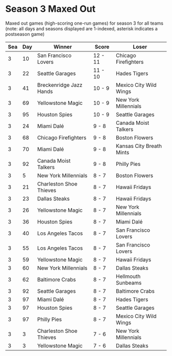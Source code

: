 # Season 3 Maxed Out



Maxed out games (high-scoring one-run games) for season 3 for all teams (note: all days and seasons displayed are 1-indexed, asterisk indicates a postseason game)


| Sea | Day | Winner | Score | Loser | 
| ------ |------ |------ |------ |------ |
| 3 | 10 | San Francisco Lovers | 12 - 11 | Chicago Firefighters | 
| 3 | 22 | Seattle Garages | 11 - 10 | Hades Tigers | 
| 3 | 41 | Breckenridge Jazz Hands | 10 - 9 | Mexico City Wild Wings | 
| 3 | 69 | Yellowstone Magic | 10 - 9 | New York Millennials | 
| 3 | 95 | Houston Spies | 10 - 9 | Seattle Garages | 
| 3 | 24 | Miami Dalé | 9 - 8 | Canada Moist Talkers | 
| 3 | 68 | Chicago Firefighters | 9 - 8 | Boston Flowers | 
| 3 | 70 | Miami Dalé | 9 - 8 | Kansas City Breath Mints | 
| 3 | 92 | Canada Moist Talkers | 9 - 8 | Philly Pies | 
| 3 | 5 | New York Millennials | 8 - 7 | Boston Flowers | 
| 3 | 21 | Charleston Shoe Thieves | 8 - 7 | Hawaii Fridays | 
| 3 | 23 | Dallas Steaks | 8 - 7 | Hawaii Fridays | 
| 3 | 26 | Yellowstone Magic | 8 - 7 | New York Millennials | 
| 3 | 36 | Houston Spies | 8 - 7 | Miami Dalé | 
| 3 | 40 | Los Angeles Tacos | 8 - 7 | San Francisco Lovers | 
| 3 | 55 | Los Angeles Tacos | 8 - 7 | San Francisco Lovers | 
| 3 | 59 | Yellowstone Magic | 8 - 7 | Hawaii Fridays | 
| 3 | 60 | New York Millennials | 8 - 7 | Dallas Steaks | 
| 3 | 62 | Baltimore Crabs | 8 - 7 | Hellmouth Sunbeams | 
| 3 | 92 | Seattle Garages | 8 - 7 | Baltimore Crabs | 
| 3 | 97 | Miami Dalé | 8 - 7 | Hades Tigers | 
| 3 | 97 | Houston Spies | 8 - 7 | Seattle Garages | 
| 3 | 97 | Philly Pies | 8 - 7 | Mexico City Wild Wings | 
| 3 | 3 | Charleston Shoe Thieves | 7 - 6 | New York Millennials | 
| 3 | 3 | Yellowstone Magic | 7 - 6 | Dallas Steaks | 


